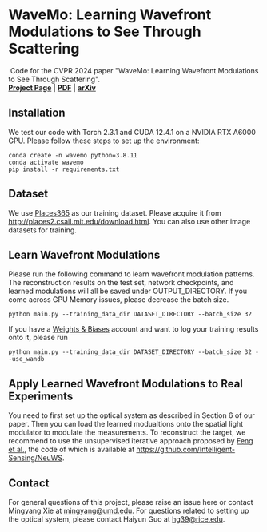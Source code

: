 # WaveMo: Learning Wavefront Modulations to See Through Scattering
​
Code for the CVPR 2024 paper "WaveMo: Learning Wavefront Modulations to See Through Scattering".
<br>[**Project Page**](https://wavemo-2024.github.io/) | [**PDF**](https://openaccess.thecvf.com/content/CVPR2024/papers/Xie_WaveMo_Learning_Wavefront_Modulations_to_See_Through_Scattering_CVPR_2024_paper.pdf) | [**arXiv**](https://arxiv.org/abs/2404.07985) <br>

## Installation
We test our code with Torch 2.3.1 and CUDA 12.4.1 on a NVIDIA RTX A6000 GPU. Please follow these steps to set up the environment:
``` 
conda create -n wavemo python=3.8.11
conda activate wavemo
pip install -r requirements.txt
```


## Dataset
We use [Places365](http://places2.csail.mit.edu/index.html) as our training dataset. Please acquire it from http://places2.csail.mit.edu/download.html. You can also use other image datasets for training.


## Learn Wavefront Modulations

Please run the following command to learn wavefront modulation patterns. The reconstruction results on the test set, network checkpoints, and learned modulations will all be saved under OUTPUT_DIRECTORY. If you come across GPU Memory issues, please decrease the batch size.

``` 
python main.py --training_data_dir DATASET_DIRECTORY --batch_size 32
```

If you have a [Weights & Biases](https://wandb.ai/home) account and want to log your training results onto it, please run 

``` 
python main.py --training_data_dir DATASET_DIRECTORY --batch_size 32 --use_wandb
```


## Apply Learned Wavefront Modulations to Real Experiments
You need to first set up the optical system as described in Section 6 of our paper. Then you can load the learned modualtions onto the spatial light modulator to modulate the measurements. To reconstruct the target, we recommend to use the unsupervised iterative approach proposed by [Feng et al.](https://www.science.org/doi/10.1126/sciadv.adg4671), the code of which is available at https://github.com/Intelligent-Sensing/NeuWS.


## Contact
For general questions of this project, please raise an issue here or contact Mingyang Xie at mingyang@umd.edu. For questions related to setting up the optical system, please contact Haiyun Guo at hg39@rice.edu.